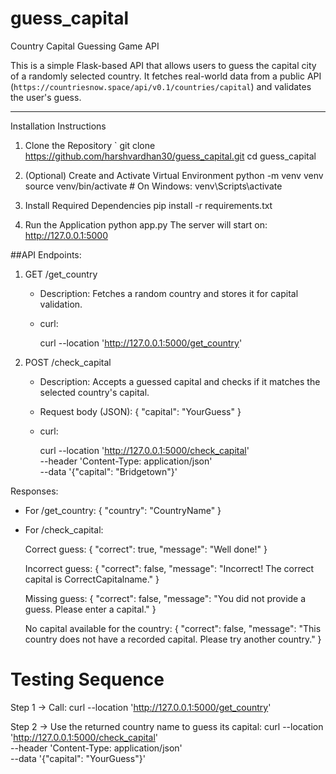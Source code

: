 # guess_capital

Country Capital Guessing Game API

This is a simple Flask-based API that allows users to guess the capital city of a randomly selected country. It fetches real-world data from a public API (`https://countriesnow.space/api/v0.1/countries/capital`) and validates the user's guess.

---
 Installation Instructions

1. Clone the Repository
`
git clone https://github.com/harshvardhan30/guess_capital.git
cd guess_capital


2. (Optional) Create and Activate Virtual Environment
python -m venv venv
source venv/bin/activate        # On Windows: venv\Scripts\activate


3. Install Required Dependencies
pip install -r requirements.txt

4. Run the Application
python app.py
The server will start on: http://127.0.0.1:5000



##API Endpoints:

1. GET /get_country
   - Description: Fetches a random country and stores it for capital validation.
   - curl:
     
     curl --location 'http://127.0.0.1:5000/get_country'

2. POST /check_capital
   - Description: Accepts a guessed capital and checks if it matches the selected country's capital.
   - Request body (JSON):
     {
       "capital": "YourGuess"
     }
   - curl:
     
     curl --location 'http://127.0.0.1:5000/check_capital' \
     --header 'Content-Type: application/json' \
     --data '{"capital": "Bridgetown"}'

Responses:

- For /get_country:
  {
    "country": "CountryName"
  }

- For /check_capital:

  Correct guess:
  {
    "correct": true,
    "message": "Well done!"
  }

  Incorrect guess:
  {
    "correct": false,
    "message": "Incorrect! The correct capital is CorrectCapitalname."
  }

  Missing guess:
  {
    "correct": false,
    "message": "You did not provide a guess. Please enter a capital."
  }

  No capital available for the country:
  {
    "correct": false,
    "message": "This country does not have a recorded capital. Please try another country."
  }


Testing Sequence
============================

Step 1 → Call:
curl --location 'http://127.0.0.1:5000/get_country'

Step 2 → Use the returned country name to guess its capital:
curl --location 'http://127.0.0.1:5000/check_capital' \
--header 'Content-Type: application/json' \
--data '{"capital": "YourGuess"}'

